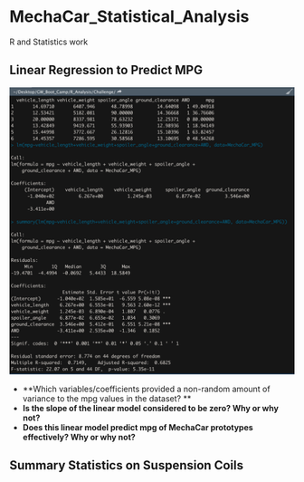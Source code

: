 # MechaCar_Statistical_Analysis #
R and Statistics work

## Linear Regression to Predict MPG ##
![](https://github.com/AsaHolley/MechaCar_Statistical_Analysis/blob/main/Linear%20Regression%20MPG.png)

* **Which variables/coefficients provided a non-random amount of variance to the mpg values in the dataset?
**
* **Is the slope of the linear model considered to be zero? Why or why not?**
* **Does this linear model predict mpg of MechaCar prototypes effectively? Why or why not?**

## Summary Statistics on Suspension Coils ##

